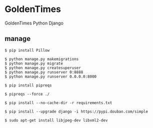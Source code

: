 # GoldenTimes
GoldenTimes Python Django


## manage

```shell script
$ pip install Pillow

$ python manage.py makemigrations
$ python manage.py migrate
$ python manage.py createsuperuser
$ python manage.py runserver 0:8888
$ python manage.py runserver 0.0.0.0:8000
```


```shell script
$ pip install pipreqs
```

```shell script
$ pipreqs --force ./
```

```shell script
$ pip install --no-cache-dir -r requirements.txt
```

```shell script
$ pip install --upgrade django -i https://pypi.douban.com/simple
```

```shell script
$ sudo apt-get install libjpeg-dev libxml2-dev
```